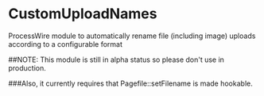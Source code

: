 CustomUploadNames
=================

ProcessWire module to automatically rename file (including image) uploads according to a configurable format

##NOTE: This module is still in alpha status so please don't use in production. 

###Also, it currently requires that Pagefile::setFilename is made hookable.
